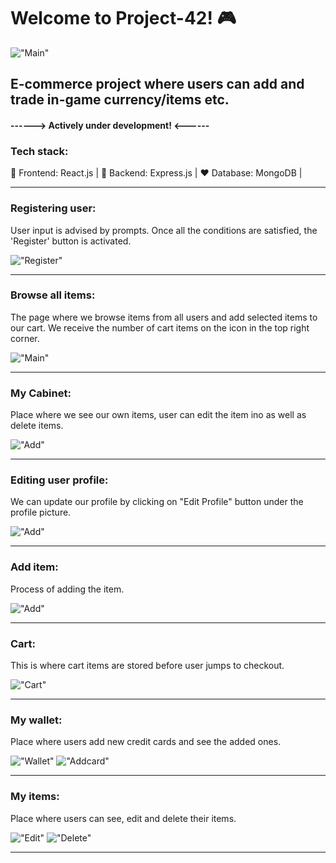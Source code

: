 # Welcome to Project-42! 🎮

!["Main"](./react-frontend/public/uploads/main.png)

## E-commerce project where users can add and trade in-game currency/items etc.

#### ------> Actively under development! <------

### Tech stack: 

👾 Frontend: React.js |
🎯 Backend: Express.js |
♥️ Database: MongoDB |

-------------------------------------------------------------------------

### Registering user:

User input is advised by prompts.
Once all the conditions are satisfied, the 'Register' button is activated.

!["Register"](./react-frontend/public/uploads/register.png)

-------------------------------------------------------------------------

### Browse all items:

The page where we browse items from all users and add selected items to our cart. We receive the number of cart items on the icon in the top right corner. 

!["Main"](./react-frontend/public/uploads/main.png)

-------------------------------------------------------------------------

### My Cabinet:

Place where we see our own items, user can edit the item ino as well as delete items.

!["Add"](./react-frontend/public/uploads/myitems.png)

-------------------------------------------------------------------------
### Editing user profile:

We can update our profile by clicking on "Edit Profile" button under the profile picture.

!["Add"](./react-frontend/public/uploads/editprofile.png)

-------------------------------------------------------------------------

### Add item:

Process of adding the item.

!["Add"](./react-frontend/public/uploads/additem.png)

-------------------------------------------------------------------------
### Cart:

This is where cart items are stored before user jumps to checkout.

!["Cart"](./react-frontend/public/uploads/cart.png)

-------------------------------------------------------------------------

### My wallet:

Place where users add new credit cards and see the added ones.

!["Wallet"](./react-frontend/public/uploads/mywallet.png)
!["Addcard"](./react-frontend/public/uploads/addcard.png)


-------------------------------------------------------------------------
### My items:

Place where users can see, edit and delete their items.

!["Edit"](./react-frontend/public/uploads/edititem.png)
!["Delete"](./react-frontend/public/uploads/validate.png)

-------------------------------------------------------------------------
